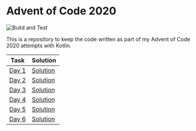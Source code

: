 # Advent of Code 2020

![Build and Test](https://github.com/MarkRobbo/adventofcode2020/workflows/Java%20CI%20with%20Maven/badge.svg)

This is a repository to keep the code written as part of my Advent of Code 2020 attempts with Kotlin.

| Task                                        | Solution                             |
| ------------------------------------------- | ------------------------------------ |
| [Day 1](src/main/resources/day1/README.md)  | [Solution](src/main/kotlin/Day1.kt)  |
| [Day 2](src/main/resources/day2/README.md)  | [Solution](src/main/kotlin/Day2.kt)  |
| [Day 3](src/main/resources/day3/README.md)  | [Solution](src/main/kotlin/Day3.kt)  |
| [Day 4](src/main/resources/day4/README.md)  | [Solution](src/main/kotlin/Day4.kt)  |
| [Day 5](src/main/resources/day5/README.md)  | [Solution](src/main/kotlin/Day5.kt)  |
| [Day 6](src/main/resources/day6/README.md)  | [Solution](src/main/kotlin/Day6.kt)  |
